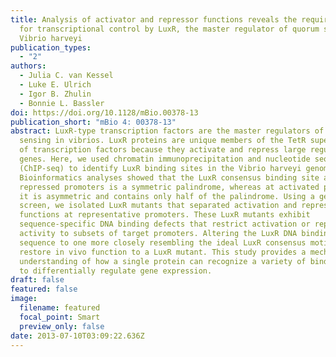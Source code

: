```yaml
---
title: Analysis of activator and repressor functions reveals the requirements
  for transcriptional control by LuxR, the master regulator of quorum sensing in
  Vibrio harveyi
publication_types:
  - "2"
authors:
  - Julia C. van Kessel
  - Luke E. Ulrich
  - Igor B. Zhulin
  - Bonnie L. Bassler
doi: https://doi.org/10.1128/mBio.00378-13
publication_short: "mBio 4: 00378-13"
abstract: LuxR-type transcription factors are the master regulators of quorum
  sensing in vibrios. LuxR proteins are unique members of the TetR superfamily
  of transcription factors because they activate and repress large regulons of
  genes. Here, we used chromatin immunoprecipitation and nucleotide sequencing
  (ChIP-seq) to identify LuxR binding sites in the Vibrio harveyi genome.
  Bioinformatics analyses showed that the LuxR consensus binding site at
  repressed promoters is a symmetric palindrome, whereas at activated promoters
  it is asymmetric and contains only half of the palindrome. Using a genetic
  screen, we isolated LuxR mutants that separated activation and repression
  functions at representative promoters. These LuxR mutants exhibit
  sequence-specific DNA binding defects that restrict activation or repression
  activity to subsets of target promoters. Altering the LuxR DNA binding site
  sequence to one more closely resembling the ideal LuxR consensus motif can
  restore in vivo function to a LuxR mutant. This study provides a mechanistic
  understanding of how a single protein can recognize a variety of binding sites
  to differentially regulate gene expression.
draft: false
featured: false
image:
  filename: featured
  focal_point: Smart
  preview_only: false
date: 2013-07-10T03:09:22.636Z
---
```

